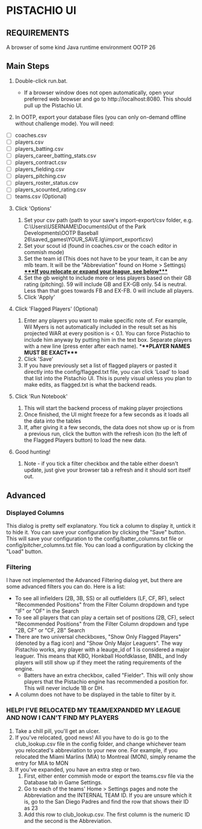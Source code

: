 # PISTACHIO UI

## REQUIREMENTS

A browser of some kind
Java runtime environment
OOTP 26

## Main Steps

1. Double-click run.bat.
    - If a browser window does not open automatically, open your preferred web browser and go to http://localhost:8080.
      This should pull up the Pistachio UI.

2. In OOTP, export your database files (you can only on-demand offline without challenge mode). You will need:

- [ ] coaches.csv
- [ ] players.csv
- [ ] players_batting.csv
- [ ] players_career_batting_stats.csv
- [ ] players_contract.csv
- [ ] players_fielding.csv
- [ ] players_pitching.csv
- [ ] players_roster_status.csv
- [ ] players_scounted_rating.csv
- [ ] teams.csv (Optional)

3. Click 'Options'
    1. Set your csv path (path to your save's import-export/csv folder, e.g. C:\Users\USERNAME\Documents\Out of the Park
       Developments\OOTP Baseball 26\saved_games\YOUR_SAVE.lg\import_export\csv)
    2. Set your scout id (found in coaches.csv or the coach editor in commish mode)
    3. Set the team id (This does not have to be your team, it can be any mlb team. It will be the "Abbreviation" found
       on Home > Settings) [**\*\*\*If you relocate or expand your league, see below\*\*\***](
       #help-ive-relocated-my-teamexpanded-my-league-and-now-i-cant-find-my-players)
    4. Set the gb weight to include more or less players based on their GB rating (pitching). 59 will include GB and
       EX-GB only. 54 is neutral. Less than that goes towards FB and EX-FB. 0 will include all players.
    5. Click 'Apply'

4. Click 'Flagged Players' (Optional)
    1. Enter any players you want to make specific note of. For example, Wil Myers is not automatically included in the
       result set as his projected WAR at every position is < 0.1. You can force Pistachio to include him anyway by
       putting him in the text box. Separate players with a new line (press enter after each name). ***\*\*PLAYER NAMES
       MUST BE EXACT\*\*\***
    2. Click 'Save'
    3. If you have previously set a list of flagged players or pasted it directly into the config/flagged.txt file, you
       can click 'Load' to load that list into the Pistachio UI. This is purely visual unless you plan to make edits, as
       flagged.txt is what the backend reads.

5. Click 'Run Notebook'
    1. This will start the backend process of making player projections
    2. Once finished, the UI might freeze for a few seconds as it loads all the data into the tables
    3. If, after giving it a few seconds, the data does not show up or is from a previous run, click the button with the
       refresh icon (to the left of the Flagged Players button) to load the new data.

4. Good hunting!
    1. Note - if you tick a filter checkbox and the table either doesn't update, just give your browser tab a refresh and
       it should sort itself out.

## Advanced

### Displayed Columns

This dialog is pretty self explanatory. You tick a column to display it, untick it to hide it. You can save your configuration by clicking the "Save" button. This will save your configuration to the config/batter_columns.txt file or config/pitcher_columns.txt file. You can load a configuration by clicking the "Load" button.

### Filtering

I have not implemented the Advanced Filtering dialog yet, but there are some advanced filters you can do. Here is a
list:

- To see all infielders (2B, 3B, SS) or all outfielders (LF, CF, RF), select "Recommended Positions" from the Filter Column
  dropdown and type "IF" or "OF" in the Search
- To see all players that can play a certain set of positions (2B, CF), select "Recommended Positions" from the Filter Column
  dropdown and type "2B, CF" or "CF, 2B" Search
- There are two universal checkboxes, "Show Only Flagged Players" (denoted by a flag icon) and "Show Only Major Leaguers".
  The way Pistachio works, any player with a leauge_id of 1 is considered a major leaguer. This means that KBO, Honkball Hoofdklasse, BNBL, and Indy players will still show up if they meet the rating requirements of the engine.
    - Batters have an extra checkbox, called "Fielder". This will only show players that the Pistachio engine has recommended a position for. This will never include 1B or DH.
- A column does not have to be displayed in the table to filter by it.

### HELP! I'VE RELOCATED MY TEAM/EXPANDED MY LEAGUE AND NOW I CAN'T FIND MY PLAYERS

1. Take a chill pill, you'll get an ulcer.
2. If you've relocated, good news! All you have to do is go to the club_lookup.csv file in the config folder, and change
   whichever team you relocated's abbreviation to your new one. For example, if you relocated the Miami Marlins (MIA) to
   Montreal (MON), simply rename the entry for MIA to MON
3. If you've expanded, you have an extra step or two.
    1. First, either enter commish mode or export the teams.csv file via the Database tab in Game Settings.
    2. Go to each of the teams' Home > Settings pages and note the Abbreviation and the INTERNAL TEAM ID. If you are
       unsure which it is, go to the San Diego Padres and find the row that shows their ID as 23
    3. Add this row to club_lookup.csv. The first column is the numeric ID and the second is the Abbreviation.
